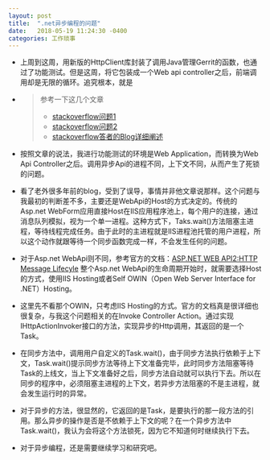 ```yaml
---
layout: post
title:  ".net异步编程的问题"
date:   2018-05-19 11:24:30 -0400
categories: 工作琐事
---
```


 - 上周到这周，用新版的HttpClient库封装了调用Java管理Gerrit的函数，也通过了功能测试。但是这周，将它包装成一个Web api controller之后，前端调用却是无限的循环。追究根本，就是

 - > 参考一下这几个文章
   > * [stackoverflow问题1](https://stackoverflow.com/questions/10343632/httpclient-getasync-never-returns-when-using-await-async)
   > * [stackoverflow问题2](https://stackoverflow.com/search?tab=votes&q=webapi%20httpclient)
   > * [stackoverflow答者的Blog详细阐述](http://blog.stephencleary.com/2012/07/dont-block-on-async-code.html)

 - 按照文章的说法，我进行功能测试的环境是Web Application，而转换为Web Api Controller之后。调用异步Api的进程不同，上下文不同，从而产生了死锁的问题。
 - 看了老外很多年前的blog，受到了误导，事情并非他文章说那样。这个问题与我最初的判断差不多，主要还是WebApi的Host的方式决定的。传统的Asp.net WebForm应用直接Host在IIS应用程序池上，每个用户的连接，通过消息队列模拟，视为一个单一进程。这种方式下，Taks.wait()方法阻塞主进程，等待线程完成任务。由于此时的主进程就是IIS进程池托管的用户进程，所以这个动作就跟等待一个同步函数完成一样，不会发生任何的问题。

 - 对于Asp.net WebApi则不同，参考官方的文档：[ASP.NET WEB API2:HTTP Message Lifecyle](https://www.asp.net/media/4071077/aspnet-web-api-poster.pdf) 整个Asp.net WebApi的生命周期开始时，就需要选择Host的方式，使用IIS Hosting或者Self OWIN（Open Web Server Interface for .NET）Hosting。
 - 这里先不看那个OWIN，只考虑IIS Hosting的方式。官方的文档真是很详细也很复杂，与我这个问题相关的在Invoke Controller Action。通过实现IHttpActionInvoker接口的方法，实现异步的Http调用，其返回的是一个Task<HttpResponseMessage>。
 - 在同步方法中，调用用户自定义的Task.wait()，由于同步方法执行依赖于上下文，Task.wait()提示同步方法等待上下文准备完毕，此时同步方法阻塞等待Task的上线文，当上下文准备好之后，同步方法自动就可以执行下去。所以在同步的程序中，必须阻塞主进程的上下文，若异步方法阻塞的不是主进程，就会发生运行时的异常。
 - 对于异步的方法，很显然的，它返回的是Task<T>，是要执行的那一段方法的引用。那么异步的操作是否是不依赖于上下文的呢？在一个异步方法中Task.wait()，我认为会将这个方法锁死，因为它不知道何时继续执行下去。
 - 对于异步编程，还是需要继续学习和研究吧。

